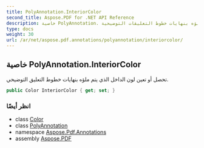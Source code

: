```yaml
---
title: PolyAnnotation.InteriorColor
second_title: Aspose.PDF for .NET API Reference
description: خاصية PolyAnnotation. تحصل أو تعين لون الداخل الذي يتم ملؤه بنهايات خطوط التعليقات التوضيحية
type: docs
weight: 30
url: /ar/net/aspose.pdf.annotations/polyannotation/interiorcolor/
---
```

## خاصية PolyAnnotation.InteriorColor

تحصل أو تعين لون الداخل الذي يتم ملؤه بنهايات خطوط التعليق التوضيحي.

```csharp
public Color InteriorColor { get; set; }
```

### انظر أيضًا

* class [Color](../../../aspose.pdf/color/)
* class [PolyAnnotation](../)
* namespace [Aspose.Pdf.Annotations](../../../aspose.pdf.annotations/)
* assembly [Aspose.PDF](../../../)